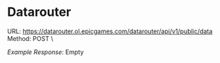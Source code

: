 # Datarouter

URL: https://datarouter.ol.epicgames.com/datarouter/api/v1/public/data \
Method: POST \

_Example Response_: Empty
